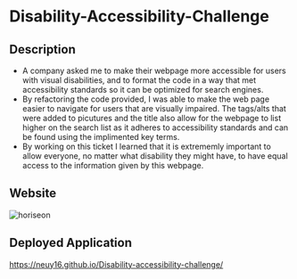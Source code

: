 # Disability-Accessibility-Challenge

## Description

- A company asked me to make their webpage more accessible for users with visual disabilities, and to format the code in a way that met accessibility standards so it can be optimized for search engines. 
- By refactoring the code provided, I was able to make the web page easier to navigate for users that are visually impaired. The tags/alts that were added to picutures and the title also allow for the webpage to list higher on the search list as it adheres to accessibility standards and can be found using the implimented key terms.
- By working on this ticket I learned that it is extrememly important to allow everyone, no matter what disability they might have, to have equal access to the information given by this webpage. 

## Website 
![horiseon](https://user-images.githubusercontent.com/109115442/179889697-105666f4-9a67-4e57-8cb8-cbfde0bdaece.png)

## Deployed Application 

https://neuy16.github.io/Disability-accessibility-challenge/
